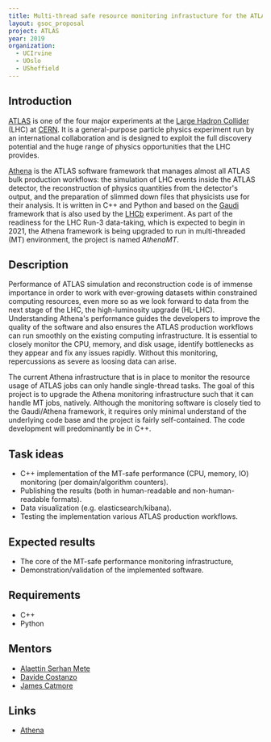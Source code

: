 ```yaml
---
title: Multi-thread safe resource monitoring infrastucture for the ATLAS experiment
layout: gsoc_proposal
project: ATLAS
year: 2019
organization:
  - UCIrvine
  - UOslo
  - USheffield
---
```


## Introduction
[ATLAS](http://atlas.cern) is one of the four major experiments at the [Large Hadron Collider](http://home.web.cern.ch/topics/large-hadron-collider) (LHC) at [CERN](http://home.cern/).
It is a general-purpose particle physics experiment run by an international collaboration and is designed to exploit the full discovery potential and the huge range of physics opportunities that the LHC provides.

[Athena](https://gitlab.cern.ch/atlas/athena) is the ATLAS software framework that manages almost all ATLAS
bulk production workflows: the simulation of LHC events inside the ATLAS detector,
the reconstruction of physics quantities from the detector's output, and the
preparation of slimmed down files that physicists use for their analysis.
It is written in C++ and Python and based on the [Gaudi](https://gitlab.cern.ch/gaudi) framework that is also used by the [LHCb](http://lhcb.cern.ch/) experiment.
As part of the readiness for the LHC Run-3 data-taking, which is expected to
begin in 2021, the Athena framework is being upgraded to run in multi-threaded
(MT) environment, the project is named *AthenaMT*.

## Description
Performance of ATLAS simulation and reconstruction code is of immense importance in order to work with ever-growing datasets within constrained computing resources, even more so as we look forward to data from the next
stage of the LHC, the high-luminosity upgrade (HL-LHC).
Understanding Athena's performance guides the developers to improve the quality of the software and also ensures the ATLAS production workflows can run smoothly on the existing computing infrastructure.
It is essential to closely monitor the CPU, memory, and disk usage, identify bottlenecks as they appear and fix any issues rapidly.
Without this monitoring, repercussions as severe as loosing data can arise.

The current Athena infrastructure that is in place to monitor the resource usage of ATLAS jobs can only handle single-thread tasks.
The goal of this project is to upgrade the Athena monitoring infrastructure such that it can handle MT jobs, natively.
Although the monitoring software is closely tied to the Gaudi/Athena framework, it requires only minimal understand of the underlying code base
and the project is fairly self-contained.
The code development will predominantly be in C++.

## Task ideas
 * C++ implementation of the MT-safe performance (CPU, memory, IO) monitoring (per domain/algorithm counters).
 * Publishing the results (both in human-readable and non-human-readable formats).
 * Data visualization (e.g. elasticsearch/kibana).
 * Testing the implementation various ATLAS production workflows.

## Expected results
 * The core of the MT-safe performance monitoring infrastructure,
 * Demonstration/validation of the implemented software.

## Requirements
 * C++
 * Python

## Mentors
  * [Alaettin Serhan Mete](mailto:serhanmete@gmail.com)
  * [Davide Costanzo](mailto:davide.costanzo@gmail.com)
  * [James Catmore](mailto:james.catmore@cern.ch)

## Links
  * [Athena](https://gitlab.cern.ch/atlas/athena)
